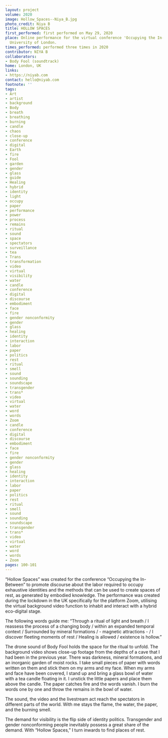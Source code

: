 ```yaml
---
layout: project
volume: 2020
image: Hollow_Spaces--Niya_B.jpg
photo_credit: Niya B
title: HOLLOW SPACES
first_performed: first performed on May 29, 2020
place: Online performance for the virtual conference 'Occupying the In-Between', Goldsmiths’
  University of London.
times_performed: performed three times in 2020
contributor: NIYA B
collaborators:
- Body Fool (soundtrack)
home: London, UK
links:
- https://niyab.com
contact: hello@niyab.com
footnote: ''
tags:
- Art
- artist
- background
- Body
- breath
- breathing
- burning
- candle
- chaos
- close-up
- conference
- digital
- Earth
- fire
- Fool
- garden
- gender
- glass
- guide
- Healing
- hybrid
- identity
- light
- occupy
- paper
- performance
- power
- process
- remains
- ritual
- sound
- space
- spectators
- surveillance
- tea
- Trans
- transformation
- video
- virtual
- visibility
- water
- candle
- conference
- digital
- discourse
- embodiment
- face
- fire
- gender nonconformity
- gender
- glass
- healing
- identity
- interaction
- labor
- paper
- politics
- rest
- ritual
- smell
- sound
- sounding
- soundscape
- transgender
- trans*
- video
- virtual
- water
- word
- words
- Zoom
- candle
- conference
- digital
- discourse
- embodiment
- face
- fire
- gender nonconformity
- gender
- glass
- healing
- identity
- interaction
- labor
- paper
- politics
- rest
- ritual
- smell
- sound
- sounding
- soundscape
- transgender
- trans*
- video
- virtual
- water
- word
- words
- Zoom
pages: 100-101
---
```


“Hollow Spaces” was created for the conference “Occupying the In-Between” to promote discourse about the labor required to occupy exhaustive identities and the methods that can be used to create spaces of rest, as generated by embodied knowledge. The performance was created during the lockdown in the UK specifically for the platform Zoom, utilising the virtual background video function to inhabit and interact with a hybrid eco-digital stage.

The following words guide me: “Through a ritual of light and breath / I reassess the process of a changing body / within an expanded temporal context / Surrounded by mineral formations / - magnetic attractions - / I discover fleeting moments of rest / Healing is allowed / existence is hollow.”

The drone sound of Body Fool holds the space for the ritual to unfold. The background video shows close-up footage from the depths of a cave that I had been in the previous year. There was darkness, mineral formations, and an inorganic garden of moist rocks. I take small pieces of paper with words written on them and stick them on my arms and my face. When my arms and face have been covered, I stand up and bring a glass bowl of water with a tea candle floating in it. I unstick the little papers and place them above the candle. The paper catches fire and the words vanish. I burn the words one by one and throw the remains in the bowl of water.

The sound, the video and the livestream act reach the spectators in different parts of the world. With me stays the flame, the water, the paper, and the burning smell.

The demand for visibility is the flip side of identity politics. Transgender and gender nonconforming people inevitably possess a great share of the demand. With “Hollow Spaces,” I turn inwards to find places of rest.